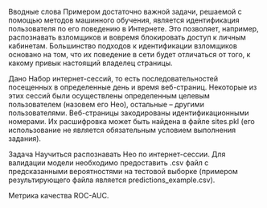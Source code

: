 Вводные слова
Примером достаточно важной задачи, решаемой с помощью методов машинного обучения, является идентификация пользователя по его поведению в Интернете. Это позволяет, например, распознавать взломщиков и вовремя блокировать доступ к личным кабинетам. Большинство подходов к идентификации взломщиков основано на том, что их поведение в сети будет отличаться от того, к какому привык настоящий владелец страницы.

Дано
Набор интернет-сессий, то есть последовательностей посещенных в определенные день и время веб-страниц. Некоторые из этих сессий были осуществлены определенным целевым пользователем (назовем его Нео), остальные – другими пользователями. Веб-страницы закодированы идентификационными номерами. Их расшифровка может быть найдена в файле sites.pkl (его использование не является обязательным условием выполнения задания).

Задача
Научиться распознавать Нео по интернет-сессии. Для валидации модели необходимо предоставить .csv файл с предсказанными вероятностями на тестовой выборке (примером результирующего файла является predictions_example.csv).

Метрика качества
ROC-AUC.

